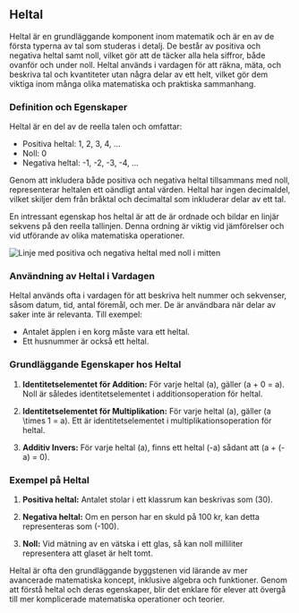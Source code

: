 ## Heltal

Heltal är en grundläggande komponent inom matematik och är en av de första typerna av tal som studeras i detalj. De består av positiva och negativa heltal samt noll, vilket gör att de täcker alla hela siffror, både ovanför och under noll. Heltal används i vardagen för att räkna, mäta, och beskriva tal och kvantiteter utan några delar av ett helt, vilket gör dem viktiga inom många olika matematiska och praktiska sammanhang.

### Definition och Egenskaper

Heltal är en del av de reella talen och omfattar:
- Positiva heltal: 1, 2, 3, 4, …
- Noll: 0
- Negativa heltal: -1, -2, -3, -4, …

Genom att inkludera både positiva och negativa heltal tillsammans med noll, representerar heltalen ett oändligt antal värden. Heltal har ingen decimaldel, vilket skiljer dem från bråktal och decimaltal som inkluderar delar av ett tal.

En intressant egenskap hos heltal är att de är ordnade och bildar en linjär sekvens på den reella tallinjen. Denna ordning är viktig vid jämförelser och vid utförande av olika matematiska operationer. 

![Linje med positiva och negativa heltal med noll i mitten](fil:linje_med_pos_neg_hela_tal_med_noll_i_mitten.png)

### Användning av Heltal i Vardagen

Heltal används ofta i vardagen för att beskriva helt nummer och sekvenser, såsom datum, tid, antal föremål, och mer. De är användbara när delar av saker inte är relevanta. Till exempel:
- Antalet äpplen i en korg måste vara ett heltal.
- Ett husnummer är också ett heltal.

### Grundläggande Egenskaper hos Heltal

1. **Identitetselementet för Addition:** För varje heltal \(a\), gäller \(a + 0 = a\). Noll är således identitetselementet i additionsoperation för heltal. 

2. **Identitetselementet för Multiplikation:** För varje heltal \(a\), gäller \(a \times 1 = a\). Ett är identitetselementet i multiplikationsoperation för heltal.

3. **Additiv Invers:** För varje heltal \(a\), finns ett heltal \(-a\) sådant att \(a + (-a) = 0\).

### Exempel på Heltal

1. **Positiva heltal:** Antalet stolar i ett klassrum kan beskrivas som \(30\).

2. **Negativa heltal:** Om en person har en skuld på 100 kr, kan detta representeras som \(-100\).

3. **Noll:** Vid mätning av en vätska i ett glas, så kan noll milliliter representera att glaset är helt tomt.

Heltal är ofta den grundläggande byggstenen vid lärande av mer avancerade matematiska koncept, inklusive algebra och funktioner. Genom att förstå heltal och deras egenskaper, blir det enklare för elever att övergå till mer komplicerade matematiska operationer och teorier.